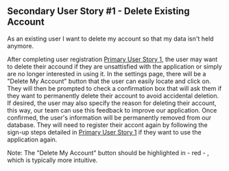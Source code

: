 ## Secondary User Story #1 - Delete Existing Account

As an existing user I want to delete my account so that my data isn't held anymore.

After completing user registration [Primary User Story 1](./Primary1.md), the user may want to delete their accound if they are unsattisfied with the application or simply are no longer interested in using it. In the settings page, there will be a "Delete My Account" button that the user can easily locate and click on. They will then be prompted to check a confirmation box that will ask them if they want to permanently delete their account to avoid accidental deletion. If desired, the user may also specify the reason for deleting their account, this way, our team can use this feedback to improve our application. Once confirmed, the user's information will be permanently removed from our database. They will need to register their accont again by following the sign-up steps detailed in [Primary User Story 1](./Primary1.md) if they want to use the application again. 

Note: The "Delete My Account" button should be highlighted in - red - , which is typically more intuitive. 

